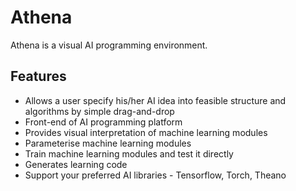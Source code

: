 # Athena

Athena is a visual AI programming environment.

## Features

- Allows a user specify his/her AI idea into feasible structure and algorithms by simple drag-and-drop
- Front-end of AI programming platform
- Provides visual interpretation of machine learning modules
- Parameterise machine learning modules
- Train machine learning modules and test it directly
- Generates learning code
- Support your preferred AI libraries - Tensorflow, Torch, Theano

